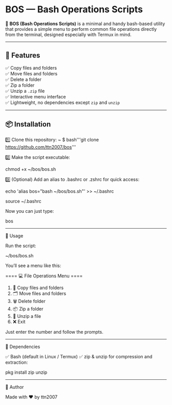 # BOS — Bash Operations Scripts

🎯 **BOS (Bash Operations Scripts)** is a minimal and handy bash-based utility that provides a simple menu to perform common file operations directly from the terminal, designed especially with Termux in mind.

---

## 🚀 Features

✅ Copy files and folders  
✅ Move files and folders  
✅ Delete a folder  
✅ Zip a folder  
✅ Unzip a `.zip` file  
✅ Interactive menu interface  
✅ Lightweight, no dependencies except `zip` and `unzip`

---

## 📦 Installation

1️⃣ Clone this repository:
~ $ bash'''git clone https://github.com/ttn2007/bos'''


2️⃣ Make the script executable:

chmod +x ~/bos/bos.sh


3️⃣ (Optional) Add an alias to .bashrc or .zshrc for quick access:

echo 'alias bos="bash ~/bos/bos.sh"' >> ~/.bashrc

source ~/.bashrc



Now you can just type:

bos


---

🧰 Usage

Run the script:

~/bos/bos.sh

You’ll see a menu like this:

==== 💻 File Operations Menu ====
1) 📄 Copy files and folders
2) 🗂️ Move files and folders
3) 🗑️ Delete folder
4) 📦 Zip a folder
5) 📂 Unzip a file
6) ❌ Exit

Just enter the number and follow the prompts.


---

📄 Dependencies

✅ Bash (default in Linux / Termux)
✅ zip & unzip for compression and extraction:

pkg install zip unzip


---

🙌 Author

Made with ❤️ by ttn2007
